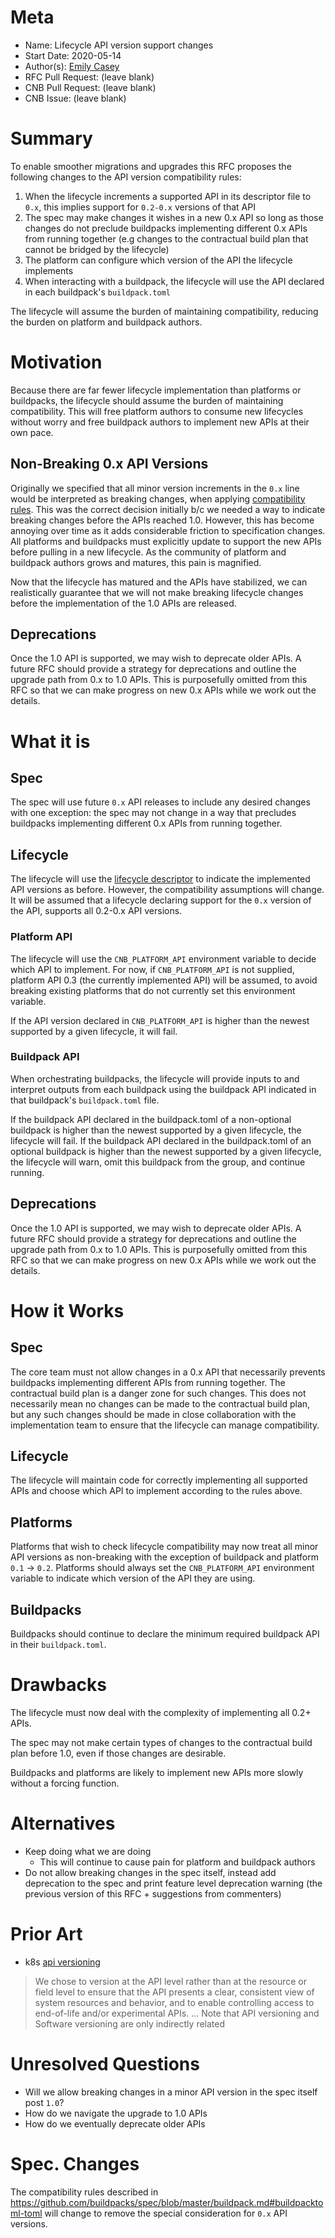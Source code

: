 # Meta
[meta]: #meta
- Name: Lifecycle API version support changes
- Start Date: 2020-05-14
- Author(s): [Emily Casey](https://github.com/ekcasey)
- RFC Pull Request: (leave blank)
- CNB Pull Request: (leave blank)
- CNB Issue: (leave blank)

# Summary
[summary]: #summary

To enable smoother migrations and upgrades this RFC proposes the following changes to the API version compatibility rules:

1. When the lifecycle increments a supported API in its descriptor file to `0.x`, this implies support for `0.2-0.x` versions of that API
1. The spec may make changes it wishes in a new 0.x API so long as those changes do not preclude buildpacks implementing different 0.x APIs from running together (e.g changes to the contractual build plan that cannot be bridged by the lifecycle)
1. The platform can configure which version of the API the lifecycle implements
1. When interacting with a buildpack, the lifecycle will use the API declared in each buildpack's `buildpack.toml`

The lifecycle will assume the burden of maintaining compatibility, reducing the burden on platform and buildpack authors.  

# Motivation
[motivation]: #motivation

Because there are far fewer lifecycle implementation than platforms or buildpacks, the lifecycle should assume the burden of maintaining compatibility. This will free platform authors to consume new lifecycles without worry and free buildpack authors to implement new APIs at their own pace. 

## Non-Breaking 0.x API Versions
Originally we specified that all minor version increments in the `0.x` line would be interpreted as breaking changes, when applying [compatibility rules](https://github.com/buildpacks/spec/blob/master/buildpack.md#buildpacktoml-toml).
This was the correct decision initially b/c we needed a way to indicate breaking changes before the APIs reached 1.0.
However, this has become annoying over time as it adds considerable friction to specification changes. All platforms and buildpacks must explicitly update to support the new APIs before pulling in a new lifecycle.
As the community of platform and buildpack authors grows and matures, this pain is magnified.

Now that the lifecycle has matured and the APIs have stabilized, we can realistically guarantee that we will not make breaking lifecycle changes before the implementation of the 1.0 APIs are released.

## Deprecations
Once the 1.0 API is supported, we may wish to deprecate older APIs. A future RFC should provide a strategy for deprecations and outline the upgrade path from 0.x to 1.0 APIs. This is purposefully omitted from this RFC so that we can make progress on new 0.x APIs while we work out the details.

# What it is
[what-it-is]: #what-it-is

## Spec
The spec will use future `0.x` API releases to include any desired changes with one exception: the spec may not change in a way that precludes buildpacks implementing different 0.x APIs from running together.

## Lifecycle
The lifecycle will use the [lifecycle descriptor](https://github.com/buildpacks/rfcs/blob/pack-publish-buildpack/text/0011-lifecycle-descriptor.md)
to indicate the implemented API versions as before. However, the compatibility assumptions will change.
It will be assumed that a lifecycle declaring support for the `0.x` version of the API, supports all 0.2-0.x API versions.

### Platform API
The lifecycle will use the `CNB_PLATFORM_API` environment variable to decide which API to implement. For now, if `CNB_PLATFORM_API` is not supplied, platform API 0.3 (the currently implemented API) will be assumed, to avoid breaking existing platforms that do not currently set this environment variable.

If the API version declared in `CNB_PLATFORM_API` is higher than the newest supported by a given lifecycle, it will fail.

### Buildpack API
When orchestrating buildpacks, the lifecycle will provide inputs to and interpret outputs from each buildpack using the buildpack API indicated in that buildpack's `buildpack.toml` file.

If the buildpack API declared in the buildpack.toml of a non-optional buildpack is higher than the newest supported by a given lifecycle, the lifecycle will fail.
If the buildpack API declared in the buildpack.toml of an optional buildpack is higher than the newest supported by a given lifecycle, the lifecycle will warn, omit this buildpack from the group, and continue running.

## Deprecations
Once the 1.0 API is supported, we may wish to deprecate older APIs. A future RFC should provide a strategy for deprecations and outline the upgrade path from 0.x to 1.0 APIs. This is purposefully omitted from this RFC so that we can make progress on new 0.x APIs while we work out the details.

# How it Works
[how-it-works]: #how-it-works
## Spec
The core team must not allow changes in a 0.x API that necessarily prevents buildpacks implementing different APIs from running together.
The contractual build plan is a danger zone for such changes. This does not necessarily mean no changes can be made to the contractual build plan,
but any such changes should be made in close collaboration with the implementation team to ensure that the lifecycle can manage compatibility.

## Lifecycle
The lifecycle will maintain code for correctly implementing all supported APIs and choose which API to implement according to the rules above.

## Platforms
Platforms that wish to check lifecycle compatibility may now treat all minor API versions as non-breaking with the exception
of buildpack and platform `0.1` -> `0.2`. Platforms should always set the `CNB_PLATFORM_API` environment variable to indicate
which version of the API they are using.

## Buildpacks
Buildpacks should continue to declare the minimum required buildpack API in their `buildpack.toml`.

# Drawbacks
[drawbacks]: #drawbacks

The lifecycle must now deal with the complexity of implementing all 0.2+ APIs.

The spec may not make certain types of changes to the contractual build plan before 1.0, even if those changes are desirable.

Buildpacks and platforms are likely to implement new APIs more slowly without a forcing function.

# Alternatives
[alternatives]: #alternatives

- Keep doing what we are doing
    - This will continue to cause pain for platform and buildpack authors
- Do not allow breaking changes in the spec itself, instead add deprecation to the spec and print feature level deprecation warning (the previous version of this RFC + suggestions from commenters)

# Prior Art
[prior-art]: #prior-art

- k8s [api versioning](https://kubernetes.io/docs/concepts/overview/kubernetes-api/#api-versioning)
> We chose to version at the API level rather than at the resource or field level to ensure that the API presents a clear, consistent view of system resources and behavior, and to enable controlling access to end-of-life and/or experimental APIs. ... Note that API versioning and Software versioning are only indirectly related



# Unresolved Questions
[unresolved-questions]: #unresolved-questions

- Will we allow breaking changes in a minor API version in the spec itself post `1.0`?
- How do we navigate the upgrade to 1.0 APIs
- How do we eventually deprecate older APIs

# Spec. Changes
[spec-changes]: #spec-changes
The compatibility rules described in https://github.com/buildpacks/spec/blob/master/buildpack.md#buildpacktoml-toml will change to remove the special consideration for `0.x` API versions.
